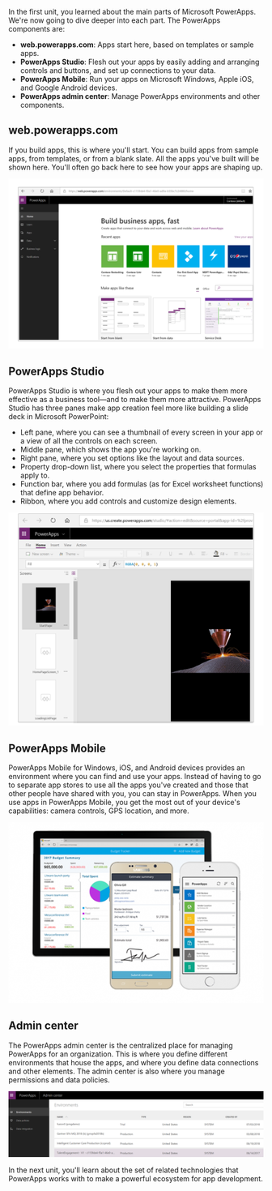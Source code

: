 In the first unit, you learned about the main parts of Microsoft PowerApps. We're now going to dive deeper into each part. The PowerApps components are:

* **web.powerapps.com**: Apps start here, based on templates or sample apps.
* **PowerApps Studio**: Flesh out your apps by easily adding and arranging controls and buttons, and set up connections to your data.
* **PowerApps Mobile**: Run your apps on Microsoft Windows, Apple iOS, and Google Android devices.
* **PowerApps admin center**: Manage PowerApps environments and other components.

## web.powerapps.com
If you build apps, this is where you'll start. You can build apps from sample apps, from templates, or from a blank slate. All the apps you've built will be shown here. You'll often go back here to see how your apps are shaping up.

![The web.powerapps.com site](../media/powerapps-homepage5.png)

## PowerApps Studio
PowerApps Studio is where you flesh out your apps to make them more effective as a business tool—and to make them more attractive. PowerApps Studio has three panes make app creation feel more like building a slide deck in Microsoft PowerPoint:

- Left pane, where you can see a thumbnail of every screen in your app or a view of all the controls on each screen.
- Middle pane, which shows the app you're working on.
- Right pane, where you set options like the layout and data sources.
- Property drop-down list, where you select the properties that formulas apply to.
- Function bar, where you add formulas (as for Excel worksheet functions) that define app behavior.
- Ribbon, where you add controls and customize design elements.

![PowerApps Studio](../media/powerapps-studio2.png)

## PowerApps Mobile
PowerApps Mobile for Windows, iOS, and Android devices provides an environment where you can find and use your apps. Instead of having to go to separate app stores to use all the apps you've created and those that other people have shared with you, you can stay in PowerApps. When you use apps in PowerApps Mobile, you get the most out of your device's capabilities: camera controls, GPS location, and more.

![PowerApps Mobile](../media/powerapps-mobile.png)

## Admin center
The PowerApps admin center is the centralized place for managing PowerApps for an organization. This is where you define different environments that house the apps, and where you define data connections and other elements. The admin center is also where you manage permissions and data policies.

![PowerApps Mobile](../media//powerapps-admin.png)

In the next unit, you'll learn about the set of related technologies that PowerApps works with to make a powerful ecosystem for app development.